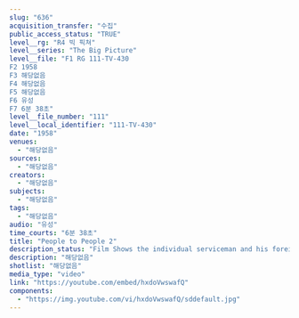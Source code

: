 ```yaml
---
slug: "636"
acquisition_transfer: "수집"
public_access_status: "TRUE"
level__rg: "R4 빅 픽쳐"
level__series: "The Big Picture"
level__file: "F1 RG 111-TV-430
F2 1958
F3 해당없음
F4 해당없음
F5 해당없음
F6 유성
F7 6분 38초"
level__file_number: "111"
level__local_identifier: "111-TV-430"
date: "1958"
venues: 
  - "해당없음"
sources: 
  - "해당없음"
creators: 
  - "해당없음"
subjects: 
  - "해당없음"
tags: 
  - "해당없음"
audio: "유성"
time_courts: "6분 38초"
title: "People to People 2"
description_status: "Film Shows the individual serviceman and his foreign allies cementing international bonds of friendship on a 'people-to-people' basis."
description: "해당없음"
shotlist: "해당없음"
media_type: "video"
link: "https://youtube.com/embed/hxdoVwswafQ"
components: 
  - "https://img.youtube.com/vi/hxdoVwswafQ/sddefault.jpg"
---
```

